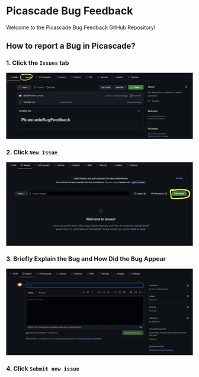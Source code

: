 # Picascade Bug Feedback

Welcome to the Picascade Bug Feedback GitHub Repository!

## How to report a Bug in Picascade?

### 1. Click the `Issues` tab
<img src="./issuestab.png" />

### 2. Click `New Issue`
<img src="./newissues.png" />

### 3. Briefly Explain the Bug and How Did the Bug Appear
<img src="./editissue.png" />

### 4. Click `Submit new issue`

